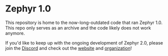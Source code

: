 # Zephyr 1.0

This repository is home to the now-long-outdated code that ran Zephyr 1.0. This repo only serves as an archive and the code likely does not work anymore.

If you'd like to keep up with the ongoing development of Zephyr 2.0, please join the [Discord](https://discord.gg/zephyrlabs) and check out the [website](https://zephyr.bot) and [organization](https://github.com/mittens-cc)!
